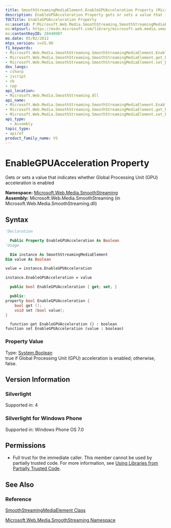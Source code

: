 ```yaml
---
title: SmoothStreamingMediaElement.EnableGPUAcceleration Property (Microsoft.Web.Media.SmoothStreaming)
description: EnableGPUAcceleration Property gets or sets a value that indicates whether Global Processing Unit (GPU) acceleration is enabled.
TOCTitle: EnableGPUAcceleration Property
ms:assetid: P:Microsoft.Web.Media.SmoothStreaming.SmoothStreamingMediaElement.EnableGPUAcceleration
ms:mtpsurl: https://msdn.microsoft.com/library/microsoft.web.media.smoothstreaming.smoothstreamingmediaelement.enablegpuacceleration(v=VS.90)
ms:contentKeyID: 28440987
ms.date: 05/02/2012
mtps_version: v=VS.90
f1_keywords:
- Microsoft.Web.Media.SmoothStreaming.SmoothStreamingMediaElement.EnableGPUAcceleration
- Microsoft.Web.Media.SmoothStreaming.SmoothStreamingMediaElement.get_EnableGPUAcceleration
- Microsoft.Web.Media.SmoothStreaming.SmoothStreamingMediaElement.set_EnableGPUAcceleration
dev_langs:
- csharp
- jscript
- vb
- cpp
api_location:
- Microsoft.Web.Media.SmoothStreaming.dll
api_name:
- Microsoft.Web.Media.SmoothStreaming.SmoothStreamingMediaElement.EnableGPUAcceleration
- Microsoft.Web.Media.SmoothStreaming.SmoothStreamingMediaElement.get_EnableGPUAcceleration
- Microsoft.Web.Media.SmoothStreaming.SmoothStreamingMediaElement.set_EnableGPUAcceleration
api_type:
  - Assembly
topic_type:
- apiref
product_family_name: VS
---
```


# EnableGPUAcceleration Property

Gets or sets a value that indicates whether Global Processing Unit (GPU) acceleration is enabled

**Namespace:**  [Microsoft.Web.Media.SmoothStreaming](microsoft-web-media-smoothstreaming-namespace_1.md)  
**Assembly:**  Microsoft.Web.Media.SmoothStreaming (in Microsoft.Web.Media.SmoothStreaming.dll)

## Syntax

```vb
'Declaration

  Public Property EnableGPUAcceleration As Boolean
'Usage

  Dim instance As SmoothStreamingMediaElement
Dim value As Boolean

value = instance.EnableGPUAcceleration

instance.EnableGPUAcceleration = value
```

```csharp
  public bool EnableGPUAcceleration { get; set; }
```

```cpp
  public:
property bool EnableGPUAcceleration {
    bool get ();
    void set (bool value);
}
```

```jscript
  function get EnableGPUAcceleration () : boolean
function set EnableGPUAcceleration (value : boolean)
```

### Property Value

Type: [System.Boolean](https://msdn.microsoft.com/library/a28wyd50)  
true if Global Processing Unit (GPU) acceleration is enabled; otherwise, false.  

## Version Information

### Silverlight

Supported in: 4  

### Silverlight for Windows Phone

Supported in: Windows Phone OS 7.0  

## Permissions

  - Full trust for the immediate caller. This member cannot be used by partially trusted code. For more information, see [Using Libraries from Partially Trusted Code](https://msdn.microsoft.com/library/8skskf63).

## See Also

### Reference

[SmoothStreamingMediaElement Class](smoothstreamingmediaelement-class-microsoft-web-media-smoothstreaming_1.md)

[Microsoft.Web.Media.SmoothStreaming Namespace](microsoft-web-media-smoothstreaming-namespace_1.md)

